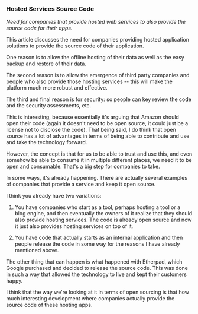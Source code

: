### Hosted Services Source Code

*Need for companies that provide hosted web services to also provide the source code for their apps.*

This article discusses the need for companies providing hosted application solutions to provide the source code of their application.

One reason is to allow the offline hosting of their data as well as the easy backup and restore of their data.

The second reason is to allow the emergence of third party companies and people who also provide those hosting services -- this will make the platform much more robust and effective.

The third and final reason is for security: so people can key review the code and the security assessments, etc.

This is interesting, because essentially it's arguing that Amazon should open their code (again it doesn't need to be open source, it could just be a license not to disclose the code). That being said, I do think that open source has a lot of advantages in terms of being able to contribute and use and take the technology forward.

However, the concept is that for us to be able to trust and use this, and even somehow be able to consume it in multiple different places, we need it to be open and consumable. That's a big step for companies to take.

In some ways, it's already happening. There are actually several examples of companies that provide a service and keep it open source.

I think you already have two variations:

1) You have companies who start as a tool, perhaps hosting a tool or a blog engine, and then eventually the owners of it realize that they should also provide hosting services. The code is already open source and now it just also provides hosting services on top of it.

2) You have code that actually starts as an internal application and then people release the code in some way for the reasons I have already mentioned above.

The other thing that can happen is what happened with Etherpad, which Google purchased and decided to release the source code. This was done in such a way that allowed the technology to live and kept their customers happy.

I think that the way we're looking at it in terms of open sourcing is that how much interesting development where companies actually provide the source code of these hosting apps.
